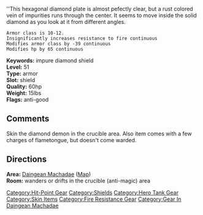 ''This hexagonal diamond plate is almost pefectly clear, but a rust
colored vein of impurities runs through the center. It seems to move
inside the solid diamond as you look at it from different angles.

`Armor class is 10-12.`  
`Insignificantly increases resistance to fire continuous`  
`Modifies armor class by -39 continuous`  
`Modifies hp by 65 continuous`

**Keywords:** impure diamond shield  
**Level:** 51  
**Type:** armor  
**Slot:** shield  
**Quality:** 60hp  
**Weight:** 15lbs  
**Flags:** anti-good

## Comments

Skin the diamond demon in the crucible area. Also item comes with a few
charges of flametongue, but doesn't come warded.

## Directions

**Area:** [Daingean Machadae](Daingean_Machadae "wikilink")
([Map](Daingean_Machadae_Map "wikilink"))  
**Room:** wanders or drifts in the crucible (anti-magic) area

[Category:Hit-Point Gear](Category:Hit-Point_Gear "wikilink")
[Category:Shields](Category:Shields "wikilink") [Category:Hero Tank
Gear](Category:Hero_Tank_Gear "wikilink") [Category:Skin
Items](Category:Skin_Items "wikilink") [Category:Fire Resistance
Gear](Category:Fire_Resistance_Gear "wikilink") [Category:Gear In
Daingean Machadae](Category:Gear_In_Daingean_Machadae "wikilink")
